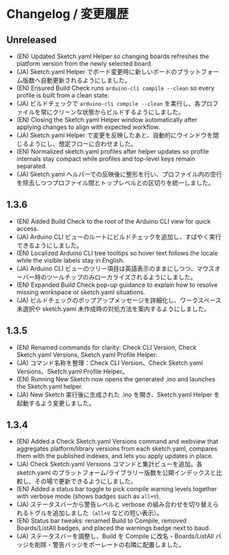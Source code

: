 # Changelog / 変更履歴

## Unreleased
- (EN) Updated Sketch.yaml Helper so changing boards refreshes the platform version from the newly selected board.
- (JA) Sketch.yaml Helper でボード変更時に新しいボードのプラットフォーム版数へ自動更新されるようにしました。
- (EN) Ensured Build Check runs `arduino-cli compile --clean` so every profile is built from a clean state.
- (JA) ビルドチェックで `arduino-cli compile --clean` を実行し、各プロファイルを常にクリーンな状態からビルドするようにしました。
- (EN) Closing the Sketch.yaml Helper window automatically after applying changes to align with expected workflow.
- (JA) Sketch.yaml Helper で変更を反映したあと、自動的にウインドウを閉じるようにし、想定フローに合わせました。
- (EN) Normalized sketch.yaml profiles after helper updates so profile internals stay compact while profiles and top-level keys remain separated.
- (JA) Sketch.yaml ヘルパーでの反映後に整形を行い、プロファイル内の空行を除去しつつプロファイル間とトップレベルとの区切りを統一しました。

## 1.3.6

- (EN) Added Build Check to the root of the Arduino CLI view for quick access.
- (JA) Arduino CLI ビューのルートにビルドチェックを追加し、すばやく実行できるようにしました。
- (EN) Localized Arduino CLI tree tooltips so hover text follows the locale while the visible labels stay in English.
- (JA) Arduino CLI ビューのツリー項目は英語表示のままにしつつ、マウスオーバー時のツールチップのみローカライズされるようにしました。
- (EN) Expanded Build Check pop-up guidance to explain how to resolve missing workspace or sketch.yaml situations.
- (JA) ビルドチェックのポップアップメッセージを詳細化し、ワークスペース未選択や sketch.yaml 未作成時の対処方法を案内するようにしました。

## 1.3.5
- (EN) Renamed commands for clarity: Check CLI Version, Check Sketch.yaml Versions, Sketch.yaml Profile Helper.
- (JA) コマンド名称を整理：Check CLI Version、Check Sketch.yaml Versions、Sketch.yaml Profile Helper。
- (EN) Running New Sketch now opens the generated .ino and launches the Sketch.yaml helper.
- (JA) New Sketch 実行後に生成された .ino を開き、Sketch.yaml Helper を起動するよう変更しました。

## 1.3.4
- (EN) Added a Check Sketch.yaml Versions command and webview that aggregates platform/library versions from each sketch.yaml, compares them with the published indexes, and lets you apply updates in place.
- (JA) Check Sketch.yaml Versions コマンドと集計ビューを追加。各 sketch.yaml のプラットフォーム/ライブラリー版数を公開インデックスと比較し、その場で更新できるようにしました。
- (EN) Added a status bar toggle to pick compile warning levels together with verbose mode (shows badges such as `all+V`).
- (JA) ステータスバーから警告レベルと verbose の組み合わせを切り替えられるトグルを追加しました（`all+V` などの短い表示）。
- (EN) Status bar tweaks: renamed Build to Compile, removed Boards/ListAll badges, and placed the warnings badge next to baud.
- (JA) ステータスバーを調整し、Build を Compile に改名・Boards/ListAll バッジを削除・警告バッジをボーレートの右隣に配置しました。

